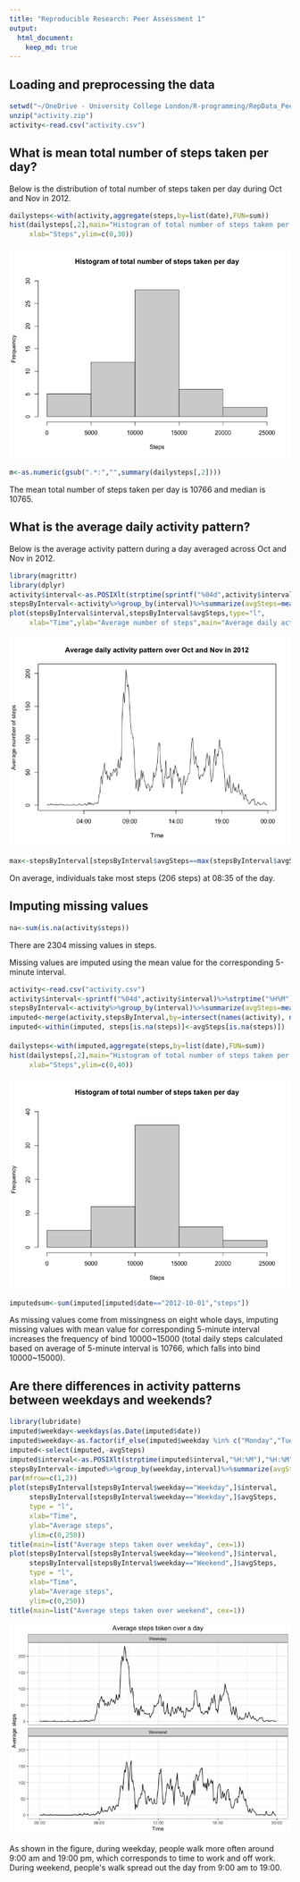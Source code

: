 ```yaml
---
title: "Reproducible Research: Peer Assessment 1"
output: 
  html_document:
    keep_md: true
---
```




## Loading and preprocessing the data


```r
setwd("~/OneDrive - University College London/R-programming/RepData_PeerAssessment1")
unzip("activity.zip")
activity<-read.csv("activity.csv")
```

## What is mean total number of steps taken per day?

Below is the distribution of total number of steps taken per day during Oct and Nov in 2012.


```r
dailysteps<-with(activity,aggregate(steps,by=list(date),FUN=sum))
hist(dailysteps[,2],main="Histogram of total number of steps taken per day",
     xlab="Steps",ylim=c(0,30))
```

![](./instructions_fig/dailystep-1.png)<!-- -->

```r
m<-as.numeric(gsub(".*:","",summary(dailysteps[,2])))
```

The mean total number of steps taken per day is 10766 and median is 10765.

## What is the average daily activity pattern?

Below is the average activity pattern during a day averaged across Oct and Nov in 2012.


```r
library(magrittr)
library(dplyr)
activity$interval<-as.POSIXlt(strptime(sprintf("%04d",activity$interval),"%H%M"),"%H:%M")
stepsByInterval<-activity%>%group_by(interval)%>%summarize(avgSteps=mean(steps,na.rm=TRUE))
plot(stepsByInterval$interval,stepsByInterval$avgSteps,type="l",
     xlab="Time",ylab="Average number of steps",main="Average daily activity pattern over Oct and Nov in 2012")
```

![](./instructions_fig/timestep-1.png)<!-- -->

```r
max<-stepsByInterval[stepsByInterval$avgSteps==max(stepsByInterval$avgSteps),]
```

On average, individuals take most steps (206 steps) at 08:35 of the day.

## Imputing missing values


```r
na<-sum(is.na(activity$steps))
```

There are 2304 missing values in steps.

Missing values are imputed using the mean value for the corresponding 5-minute interval.


```r
activity<-read.csv("activity.csv")
activity$interval<-sprintf("%04d",activity$interval)%>%strptime("%H%M")%>%format("%H:%M")
stepsByInterval<-activity%>%group_by(interval)%>%summarize(avgSteps=mean(steps,na.rm=TRUE))
imputed<-merge(activity,stepsByInterval,by=intersect(names(activity), names(stepsByInterval)))
imputed<-within(imputed, steps[is.na(steps)]<-avgSteps[is.na(steps)])

dailysteps<-with(imputed,aggregate(steps,by=list(date),FUN=sum))
hist(dailysteps[,2],main="Histogram of total number of steps taken per day",
     xlab="Steps",ylim=c(0,40))
```

![](./instructions_fig/unnamed-chunk-2-1.png)<!-- -->

```r
imputedsum<-sum(imputed[imputed$date=="2012-10-01","steps"])
```

As missing values come from missingness on eight whole days, imputing missing values with mean value for corresponding 5-minute interval increases the frequency of bind 10000~15000 (total daily steps calculated based on average of 5-minute interval is 10766, which falls into bind 10000~15000).

## Are there differences in activity patterns between weekdays and weekends?


```r
library(lubridate)
imputed$weekday<-weekdays(as.Date(imputed$date))
imputed$weekday<-as.factor(if_else(imputed$weekday %in% c("Monday","Tuesday","Wednesday","Thursday","Friday"), "Weekday", "Weekend"))
imputed<-select(imputed,-avgSteps)
imputed$interval<-as.POSIXlt(strptime(imputed$interval,"%H:%M"),"%H:%M")
stepsByInterval<-imputed%>%group_by(weekday,interval)%>%summarize(avgSteps=mean(steps))
par(mfrow=c(1,2))
plot(stepsByInterval[stepsByInterval$weekday=="Weekday",]$interval,
     stepsByInterval[stepsByInterval$weekday=="Weekday",]$avgSteps,
     type = "l",
     xlab="Time",
     ylab="Average steps",
     ylim=c(0,250))
title(main=list("Average steps taken over weekday", cex=1))
plot(stepsByInterval[stepsByInterval$weekday=="Weekend",]$interval,
     stepsByInterval[stepsByInterval$weekday=="Weekend",]$avgSteps,
     type = "l",
     xlab="Time",
     ylab="Average steps",
     ylim=c(0,250))
title(main=list("Average steps taken over weekend", cex=1))
```

![](./instructions_fig/unnamed-chunk-3-1.png)<!-- -->

As shown in the figure, during weekday, people walk more often around 9:00 am and 19:00 pm, which corresponds to time to work and off work. During weekend, people's walk spread out the day from 9:00 am to 19:00.
